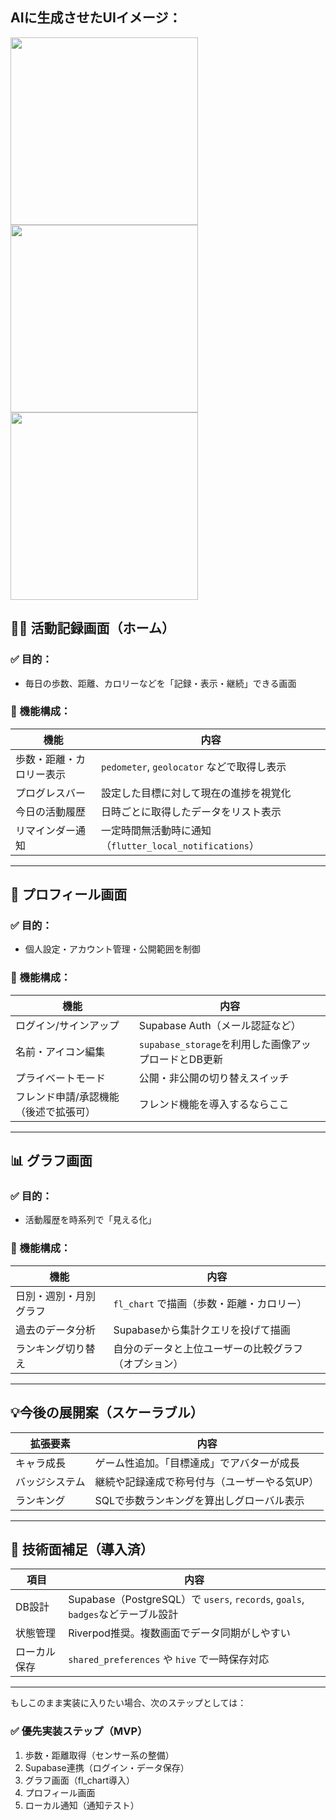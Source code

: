 ## AIに生成させたUIイメージ：
<img src="https://github.com/user-attachments/assets/c3a4b08a-c371-4efe-9ba5-e021e9eb94cb" width="300" />
<img src="https://github.com/user-attachments/assets/45290bf1-ca45-4b18-8eb4-c1d046ad4892" width="300" />
<img src="https://github.com/user-attachments/assets/a8da132c-d5cc-4009-92da-4555275f6748" width="300" />

## 🏃‍♂️ 活動記録画面（ホーム）

### ✅ 目的：

* 毎日の歩数、距離、カロリーなどを「記録・表示・継続」できる画面

### 🧩 機能構成：

| 機能           | 内容                                         |
| ------------ | ------------------------------------------ |
| 歩数・距離・カロリー表示 | `pedometer`, `geolocator` などで取得し表示         |
| プログレスバー      | 設定した目標に対して現在の進捗を視覚化                        |
| 今日の活動履歴      | 日時ごとに取得したデータをリスト表示                         |
| リマインダー通知     | 一定時間無活動時に通知（`flutter_local_notifications`） |

---

## 👤 プロフィール画面

### ✅ 目的：

* 個人設定・アカウント管理・公開範囲を制御

### 🧩 機能構成：

| 機能                  | 内容                                   |
| ------------------- | ------------------------------------ |
| ログイン/サインアップ         | Supabase Auth（メール認証など）               |
| 名前・アイコン編集           | `supabase_storage`を利用した画像アップロードとDB更新 |
| プライベートモード           | 公開・非公開の切り替えスイッチ                      |
| フレンド申請/承認機能（後述で拡張可） | フレンド機能を導入するならここ                      |

---

## 📊 グラフ画面

### ✅ 目的：

* 活動履歴を時系列で「見える化」

### 🧩 機能構成：

| 機能          | 内容                         |
| ----------- | -------------------------- |
| 日別・週別・月別グラフ | `fl_chart` で描画（歩数・距離・カロリー） |
| 過去のデータ分析    | Supabaseから集計クエリを投げて描画      |
| ランキング切り替え   | 自分のデータと上位ユーザーの比較グラフ（オプション） |

---

## 💡今後の展開案（スケーラブル）

| 拡張要素    | 内容                      |
| ------- | ----------------------- |
| キャラ成長   | ゲーム性追加。「目標達成」でアバターが成長   |
| バッジシステム | 継続や記録達成で称号付与（ユーザーやる気UP） |
| ランキング   | SQLで歩数ランキングを算出しグローバル表示  |

---

## 🔧 技術面補足（導入済）

| 項目     | 内容                                                                  |
| ------ | ------------------------------------------------------------------- |
| DB設計   | Supabase（PostgreSQL）で `users`, `records`, `goals`, `badges`などテーブル設計 |
| 状態管理   | Riverpod推奨。複数画面でデータ同期がしやすい                                          |
| ローカル保存 | `shared_preferences` や `hive` で一時保存対応                               |

---

もしこのまま実装に入りたい場合、次のステップとしては：

### ✅ 優先実装ステップ（MVP）

1. 歩数・距離取得（センサー系の整備）
2. Supabase連携（ログイン・データ保存）
3. グラフ画面（fl\_chart導入）
4. プロフィール画面
5. ローカル通知（通知テスト）
